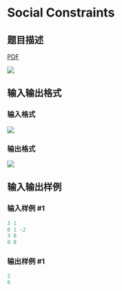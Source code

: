 # Social Constraints

## 题目描述

[problemUrl]: https://uva.onlinejudge.org/index.php?option=com_onlinejudge&Itemid=8&category=117&page=show_problem&problem=2842

[PDF](https://uva.onlinejudge.org/external/117/p11742.pdf)

![](https://cdn.luogu.com.cn/upload/vjudge_pic/UVA11742/7d8c0cba43870659f63d8a441af96b1c227a1ffe.png)

## 输入输出格式

### 输入格式

![](https://cdn.luogu.com.cn/upload/vjudge_pic/UVA11742/159dd09786d4ba113d05e27a7884e47453643563.png)

### 输出格式

![](https://cdn.luogu.com.cn/upload/vjudge_pic/UVA11742/8fadc6d5e2b1cf9d326f56be9011a00ad337546d.png)

## 输入输出样例

### 输入样例 #1

```cpp
3 1
0 1 -2
3 0
0 0
```


### 输出样例 #1

```cpp
2
6
```


